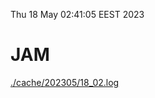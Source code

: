 Thu 18 May 02:41:05 EEST 2023
# JAM
<a href='./cache/202305/18_02.log'>./cache/202305/18_02.log</a>
